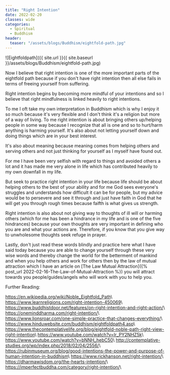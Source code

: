 ```yaml
---
title: "Right Intention"
date: 2022-02-20
classes: wide
categories:
  - Spiritual 
  - Buddhism
header:
  teaser: "/assets/blogs/Buddhism/eightfold-path.jpg"
---
```


![Eightfoldpath]({{ site.url }}{{ site.baseurl }}/assets/blogs/Buddhism/eightfold-path.jpg)

Now I believe that right intention is one of the more important parts of the eightfold path because if you don't have right intention then all else fails in terms of freeing yourself from suffering. 

Right intention begins by becoming more mindful of your intentions and so I believe that right mindfulness is linked heavily to right intentions.

To me I oft take my own interpretation in Buddhism which is why I enjoy it so much because it's very flexible and I don't think it's a religion but more of a way of living. To me right intention is about bringing others up/helping people in some way because I recognize that all is one and so to hurt/harm anything is harming yourself. It's also about not letting yourself down and doing things which are in your best interest. 

It's also about meaning because meaning comes from helping others and serving others and not just thinking for yourself as I myself have found out. 

For me I have been very selfish with regard to things and avoided others a lot and it has made me very alone in life which has contributed heavily to my own downfall in my life. 

But seek to practice right intention in your life because life should be about helping others to the best of your ability and for me God sees everyone's struggles and understands how difficult it can be for people, but my advice would be to persevere and see it through and just have faith in God that he will get you through rough times because faifth is what gives us strength.

Right intention is also about not giving way to thoughts of ill will or harming others (which for me has been a hindrance in my life and is one of the five hindrances) because your own thoughts are very important in defining who you are and what your actions are. Therefore, if you know that you give way to unwholesome thoughts seek refuge in prayer. 

Lastly, don't just read these words blindly and practice here what I have said today because you are able to change yourself through these very wise words and thereby change the world for the betterment of mankind and when you help others and work for others then by the law of mutual attraction which I have an article on [The Law Mutual Attraction]({% post_url 2022-02-16-The-Law-of-Mutual-Attraction %}) you will attract towards you people/guides/angels who will work with you to help you. 

Further Reading:

<https://en.wikipedia.org/wiki/Noble_Eightfold_Path>\\
<https://www.learnreligions.com/right-intention-450069>\\
<https://www.buddhistdoor.net/features/on-right-intention-and-right-action/>\\
<https://oneminddharma.com/right-intention/>\\
<https://www.lionsroar.com/one-simple-practice-that-changes-everything/>\\
<https://www.hinduwebsite.com/buddhism/eightfoldpath4.asp>\\
<https://www.thecontemplativelife.org/blog/eightfold-noble-path-right-view-right-intention>\\
<https://www.youtube.com/watch?v=lr_PY2NHZ5k>\\
<https://www.youtube.com/watch?v=bNNH_hebC50>\\
<http://contemplative-studies.org/wp/index.php/2018/02/04/2556/>\\
<https://rubinmuseum.org/blog/good-intentions-the-power-and-purpose-of-human-intention-in-buddhism>\\
<https://www.rickhanson.net/right-intention/>\\
<https://dharmawisdom.org/the-hearts-intention/>\\
<https://imperfectbuddha.com/category/right-intention/>\\
